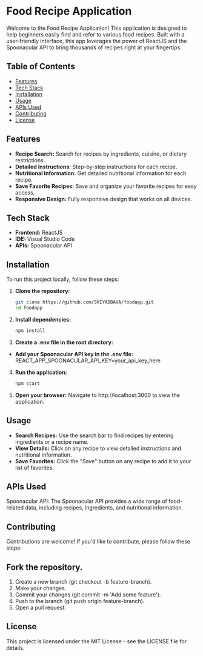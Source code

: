 # Food Recipe Application

Welcome to the Food Recipe Application! This application is designed to help beginners easily find and refer to various food recipes. Built with a user-friendly interface, this app leverages the power of ReactJS and the Spoonacular API to bring thousands of recipes right at your fingertips.

## Table of Contents

- [Features](#features)
- [Tech Stack](#tech-stack)
- [Installation](#installation)
- [Usage](#usage)
- [APIs Used](#apis-used)
- [Contributing](#contributing)
- [License](#license)

## Features

- **Recipe Search:** Search for recipes by ingredients, cuisine, or dietary restrictions.
- **Detailed Instructions:** Step-by-step instructions for each recipe.
- **Nutritional Information:** Get detailed nutritional information for each recipe.
- **Save Favorite Recipes:** Save and organize your favorite recipes for easy access.
- **Responsive Design:** Fully responsive design that works on all devices.

## Tech Stack

- **Frontend:** ReactJS
- **IDE:** Visual Studio Code
- **APIs:** Spoonacular API

## Installation

To run this project locally, follow these steps:

1. **Clone the repository:**

   ```bash
   git clone https://github.com/SHIYADBAVA/foodapp.git
   cd foodapp

2. **Install dependencies:**
   ```bash
   npm install

3. **Create a .env file in the root directory:**

- **Add your Spoonacular API key in the .env file:**
  REACT_APP_SPOONACULAR_API_KEY=your_api_key_here
    
4. **Run the application:**
   ```bash
   npm start
   
5. **Open your browser:**
  Navigate to http://localhost:3000 to view the application.

## Usage
- **Search Recipes:** Use the search bar to find recipes by entering ingredients or a recipe name.
- **View Details:** Click on any recipe to view detailed instructions and nutritional information.
- **Save Favorites:** Click the "Save" button on any recipe to add it to your list of favorites.

## APIs Used
Spoonacular API: The Spoonacular API provides a wide range of food-related data, including recipes, ingredients, and nutritional information.

## Contributing
Contributions are welcome! If you'd like to contribute, please follow these steps:

## Fork the repository.
1. Create a new branch (git checkout -b feature-branch).
2. Make your changes.
3. Commit your changes (git commit -m 'Add some feature').
4. Push to the branch (git push origin feature-branch).
5. Open a pull request.

## License
This project is licensed under the MIT License - see the LICENSE file for details.


   
